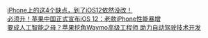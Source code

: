   
[iPhone上的这4个缺点，到了iOS12依然没改！](http://www.dianyue.me/archives/177/wpc6m7byyk6wo6ip/)  
[必须升！苹果中国正式宣布iOS 12：老款iPhone性能暴增](http://www.dianyue.me/archives/274/hjoxpwkiyc80q4fp/)  
[要成人工智能之母？苹果挖角Waymo高级工程师 助力自动驾驶技术开发](http://www.dianyue.me/archives/687/4cefictutpj27h5z/)